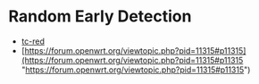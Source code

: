# Random Early Detection

- [tc-red](http://man.cx/tc-red "http://man.cx/tc-red")
- [https://forum.openwrt.org/viewtopic.php?pid=11315#p11315](https://forum.openwrt.org/viewtopic.php?pid=11315#p11315 "https://forum.openwrt.org/viewtopic.php?pid=11315#p11315")
